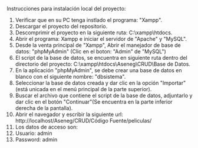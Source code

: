 Instrucciones para instalación local del proyecto:

1. Verificar que en su PC tenga instlado el programa: "Xampp".
2. Descargar el proyecto del repositorio.
3. Descomprimir el proyecto en la siguiente ruta: C:\xampp\htdocs.
3. Abrir el programa: Xampp e iniciar el servidor de "Apache" y "MySQL".
5. Desde la venta principal de "Xampp", Abrir el manejador de base de datos: "phpMyAdmin" (Clic en el boton: "Admin" de "MySQL")
6. El script de la base de datos, se encuentra en siguiente ruta dentro del directorio del proyecto: C:\xampp\htdocs\Aseneg\CRUD\Base de Datos.
7. En la aplicación "phpMyAdmin", se debe crear una base de datos en blanco con el siguiente nombre: "dbsistema".
8. Seleccionar la base de datos creada y dar clic en la opción "Importar" (está unicada en el menú principal de la parte superior).
9. Buscar el archivo que contiene el script de la base de datos, adjuntarlo y dar clic en el botón "Continuar"(Se encuentra en la parte inferior derecha de la pantalla).
10. Abrir el navegador y escribir la siguiente url: http://localhost/Aseneg/CRUD/Código Fuente/peliculas/
11. Los datos de acceso son: 
12. Usuario: admin 
13. Password: admin

